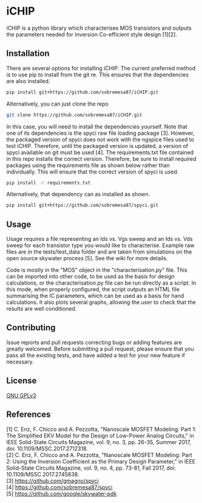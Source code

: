 # iCHIP

iCHIP is a python library which characterises MOS transistors and outputs
the parameters needed for Inversion Co-efficient style design [1][2].

## Installation

There are several options for installing iCHIP. The current preferred
method is to use pip to install from the git re. This ensures that the 
dependencies are also installed.

```bash
pip install git+https://github.com/sobremesa87/iCHIP.git
```

Alternatively, you can just clone the repo

```bash
git clone https://github.com/sobremesa87/iCHIP.git
```

In this case, you will need to install the dependencies yourself. Note that one of its dependencies is the
spyci raw file loading package [3]. However, the packaged version of
spyci does not work with the ngspice files used to test iCHIP. Therefore,
until the packaged version is updated, a version of spyci available on
git must be used [4]. The requirements.txt file contained in this repo
installs the correct version. Therefore, be sure to install required packages
using the requirements file as shown below rather than individually. This 
will ensure that the correct version of spyci is used.

```bash
pip install -r requirements.txt
```

Alternatively, that dependency can as installed as shown.

```bash
pip install git+https://github.com/sobremesa87/spyci.git
```

## Usage

Usage requires a file representing an Ids vs. Vgs sweep and an
Ids vs. Vds sweep for each transistor type you would like to 
characterise. Example raw files are in the tests/test_data folder 
and are taken from simulations on the open source skywater process [5].
See the wiki for more details. 

Code is mostly in the "MOS" object in the "characterisation.py" file. This
can be imported into other code, to be used as the basis for design 
calculations, or the characterisation.py file can be run directly as a
script. In this mode, when properly configured, the script outputs an
HTML file summarising the IC parameters, which can be used as a basis for
hand calculations. It also plots several graphs, allowing the user to check
that the results are well conditioned.

## Contributing
Issue reports and pull requests correcting bugs or adding features are
greatly welcomed. Before submitting a pull request, please ensure that
you pass all the existing tests, and have added a test for your new
feature if necessary.

## License
[GNU GPLv3](https://choosealicense.com/licenses/gpl-3.0/)

## References
[1] C. Enz, F. Chicco and A. Pezzotta, "Nanoscale MOSFET Modeling: Part 1: The Simplified EKV Model for the Design of Low-Power Analog Circuits," in IEEE Solid-State Circuits Magazine, vol. 9, no. 3, pp. 26-35, Summer 2017, doi: 10.1109/MSSC.2017.2712318.  
[2] C. Enz, F. Chicco and A. Pezzotta, "Nanoscale MOSFET Modeling: Part 2: Using the Inversion Coefficient as the Primary Design Parameter," in IEEE Solid-State Circuits Magazine, vol. 9, no. 4, pp. 73-81, Fall 2017, doi: 10.1109/MSSC.2017.2745838.  
[3] https://github.com/gmagno/spyci  
[4] https://github.com/sobremesa87/spyci  
[5] https://github.com/google/skywater-pdk  
